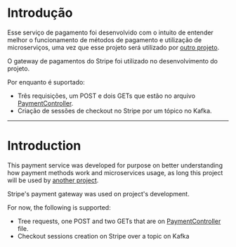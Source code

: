 # Introdução
Esse serviço de pagamento foi desenvolvido com o intuito de entender melhor o funcionamento de métodos de pagamento e
utilização de microserviços, uma vez que esse projeto será utilizado por [outro projeto](https://github.com/luqmts/Store).

O gateway de pagamentos do Stripe foi utilizado no desenvolvimento do projeto.

Por enquanto é suportado:
- Três requisições, um POST e dois GETs que estão no arquivo [PaymentController](/src/main/java/com/luq/payment/controllers/PaymentController.java).
- Criação de sessões de checkout no Stripe por um tópico no Kafka.

---

# Introduction
This payment service was developed for purpose on better understanding how payment methods work and microservices usage, 
as long this project will be used by [another project](https://github.com/luqmts/Store).

Stripe's payment gateway was used on project's development.

For now, the following is supported:
- Tree requests, one POST and two GETs that are on [PaymentController](/src/main/java/com/luq/payment/controllers/PaymentController.java) file.
- Checkout sessions creation on Stripe over a topic on Kafka